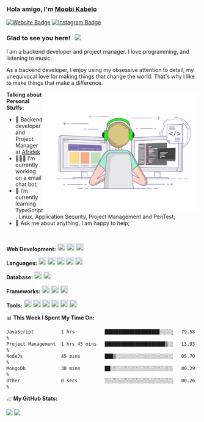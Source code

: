 ### Hola amigo, I'm <a href="https://moobikabelo.xyz" target="_blank">Moobi Kabelo</a>

[![Website Badge](https://img.shields.io/badge/Website-3b5998?style=flat-square&logo=google-chrome&logoColor=white)](https://elregalo.me/)
[![Instagram Badge](https://img.shields.io/badge/-Instagram-e4405f?style=flat-square&logo=Instagram&logoColor=white)](https://www.instagram.com/moobi_kabelo/)

### Glad to see you here! &nbsp; ![](https://visitor-badge.glitch.me/badge?page_id=elregalo.elregalo)

I am a backend developer and project manager. I love programming, and listening to music.

As a backend developer, I enjoy using my obsessive attention to detail, my unequivocal love for making things that change the world. That's why I like to make things that make a difference.

<img align="right" alt="GIF" src="https://github.com/elregalo/elregalo/blob/master/coding.gif?raw=true" width="408" height="318" />

**Talking about Personal Stuffs:**

- 💼 Backend developer and Project Manager at [Afridek](https://afridek.com/)
- 👨🏻‍💻 I’m currently working on a email chat bot;
- 🚀 I’m currently learning TypeScript, Linux, Application Security, Project Management and PenTest;
- 💬 Ask me about anything, I am happy to help;


</br>

**Web Development:**
<img src="https://cdn.jsdelivr.net/gh/devicons/devicon/icons/html5/html5-plain.svg" width="20" height="20"/>
<img src="https://cdn.jsdelivr.net/gh/devicons/devicon/icons/css3/css3-plain.svg" width="20" height="20"/>
<img src="https://cdn.jsdelivr.net/gh/devicons/devicon/icons/javascript/javascript-original.svg" width="20" height="20"/>

**Languages:**
<img src="https://cdn.jsdelivr.net/gh/devicons/devicon/icons/java/java-original.svg" width="20" height="20"/>
<img src="https://cdn.jsdelivr.net/gh/devicons/devicon/icons/c/c-line.svg" width="20" height="20"/>
<img src="https://cdn.jsdelivr.net/gh/devicons/devicon/icons/dot-net/dot-net-original.svg"  width="20" height="20"/>
<img src="https://cdn.jsdelivr.net/gh/devicons/devicon/icons/python/python-original.svg" width="20" height="20"/>
<img src="https://cdn.jsdelivr.net/gh/devicons/devicon/icons/java/java-plain.svg" width="20" height="20"/>     

**Database:**
<img src="https://cdn.jsdelivr.net/gh/devicons/devicon/icons/mysql/mysql-original.svg" width="20" height="20"/>
<img src="https://cdn.jsdelivr.net/gh/devicons/devicon/icons/mongodb/mongodb-original-wordmark.svg" width="20" height="20"/>

**Frameworks:**
<img src="https://cdn.jsdelivr.net/gh/devicons/devicon/icons/nodejs/nodejs-original.svg" width="20" height="20"/>
<img src="https://cdn.jsdelivr.net/gh/devicons/devicon/icons/react/react-original.svg" width="20" height="20"/>
<img src="https://cdn.jsdelivr.net/gh/devicons/devicon/icons/express/express-original.svg" width="20" height="20"/>
          
**Tools:**
<img src="https://cdn.jsdelivr.net/gh/devicons/devicon/icons/linux/linux-original.svg" width="20" height="20"/>
<img src="https://cdn.jsdelivr.net/gh/devicons/devicon/icons/visualstudio/visualstudio-plain.svg" width="20" height="20"/>
<img src="https://cdn.jsdelivr.net/gh/devicons/devicon/icons/vscode/vscode-original.svg" width="20" height="20"/>
<img src="https://cdn.jsdelivr.net/gh/devicons/devicon/icons/github/github-original.svg" width="20" height="20"/>
<img src="https://cdn.jsdelivr.net/gh/devicons/devicon/icons/git/git-original.svg" width="20" height="20"/>
<img src="https://cdn.jsdelivr.net/gh/devicons/devicon/icons/nginx/nginx-original.svg" width="20" height="20"/>
          
📊 **This Week I Spent My Time On:**

```text
JavaScript          1 hrs           ████████████████████░░░░░   79.58 %
Project Management  1 hrs 45 mins   ██████████████████████▒░░   13.93 %
NodeJs              45 mins         ███▒░░░░░░░░░░░░░░░░░░░░░   05.70 %
MongoDb             30 mins         ██░░░░░░░░░░░░░░░░░░░░░░░   00.29 %
Other               0 secs          ░░░░░░░░░░░░░░░░░░░░░░░░░   00.26 %
```

📈 **My GitHub Stats:**

<p>
  <img height="180em" src="https://github-readme-stats.vercel.app/api?username=elregalo&show_icons=true&hide_border=true&&count_private=true&include_all_commits=true" />
  <img height="180em" src="https://github-readme-stats.vercel.app/api/top-langs/?username=elregalo&exclude_repo=KNN-Image-Classification&show_icons=true&hide_border=true&layout=compact&langs_count=8"/>
</p>
